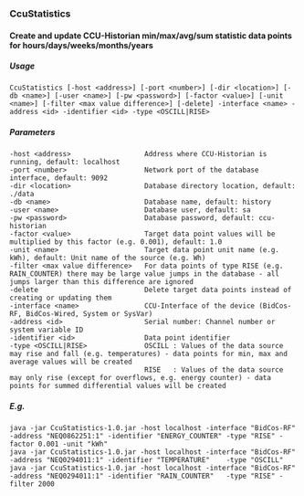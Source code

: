 ### CcuStatistics

#### Create and update CCU-Historian min/max/avg/sum statistic data points for hours/days/weeks/months/years

##### Usage

    CcuStatistics [-host <address>] [-port <number>] [-dir <location>] [-db <name>] [-user <name>] [-pw <password>] [-factor <value>] [-unit <name>] [-filter <max value difference>] [-delete] -interface <name> -address <id> -identifier <id> -type <OSCILL|RISE>

##### Parameters

    -host <address>                  Address where CCU-Historian is running, default: localhost
    -port <number>                   Network port of the database interface, default: 9092
    -dir <location>                  Database directory location, default: ./data
    -db <name>                       Database name, default: history
    -user <name>                     Database user, default: sa
    -pw <password>                   Database password, default: ccu-historian
    -factor <value>                  Target data point values will be multiplied by this factor (e.g. 0.001), default: 1.0
    -unit <name>                     Target data point unit name (e.g. kWh), default: Unit name of the source (e.g. Wh)
    -filter <max value difference>   For data points of type RISE (e.g. RAIN_COUNTER) there may be large value jumps in the database - all jumps larger than this difference are ignored
    -delete                          Delete target data points instead of creating or updating them
    -interface <name>                CCU-Interface of the device (BidCos-RF, BidCos-Wired, System or SysVar)
    -address <id>                    Serial number: Channel number or system variable ID
    -identifier <id>                 Data point identifier
    -type <OSCILL|RISE>              OSCILL : Values of the data source may rise and fall (e.g. temperatures) - data points for min, max and average values will be created
                                     RISE   : Values of the data source may only rise (except for overflows, e.g. energy counter) - data points for summed differential values will be created

##### E.g.

    java -jar CcuStatistics-1.0.jar -host localhost -interface "BidCos-RF" -address "NEQ0862251:1" -identifier "ENERGY_COUNTER" -type "RISE" -factor 0.001 -unit "kWh"
    java -jar CcuStatistics-1.0.jar -host localhost -interface "BidCos-RF" -address "NEQ0294011:1" -identifier "TEMPERATURE"    -type "OSCILL"
    java -jar CcuStatistics-1.0.jar -host localhost -interface "BidCos-RF" -address "NEQ0294011:1" -identifier "RAIN_COUNTER"   -type "RISE" -filter 2000
